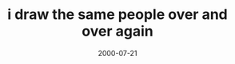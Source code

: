 ---
layout: base.njk
title : 'i draw the same people over and over again' 
view_title : 'i draw the same people over and over again' 
year : '2000' 
date : '2000-07-21' 
img_file : '/drawing/sameppl.png' 
html_file : 'sameppl' 
next_html : 'trustme.html' 
year_order : '487' 
permalink : "title/{{html_file}}.html"
---